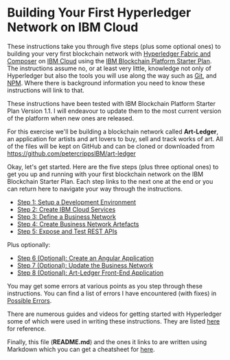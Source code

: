 # Building Your First Hyperledger Network on IBM Cloud
These instructions take you through five steps (plus some optional ones) to building your very first blockchain network with [Hyperledger Fabric and Composer](https://www.hyperledger.org) on [IBM Cloud](https://console.bluemix.net) using the [IBM Blockchain Platform Starter Plan](https://www.ibm.com/blogs/blockchain/2018/06/by-developers-for-developers-the-ibm-blockchain-platform-starter-plan/). The instructions assume no, or at least very little, knowledge not only of Hyperledger but also the tools you will use along the way such as [Git](https://git-scm.com), and [NPM](https://www.npmjs.com). Where there is background information you need to know these instructions will link to that.

These instructions have been tested with IBM Blockchain Platform Starter Plan Version 1.1. I will endeavour to update them to the most current version of the platform when new ones are released.

For this exercise we'll be building a blockchain network called **Art-Ledger**, an application for artists and art lovers to buy, sell and track works of art. All of the files will be kept on GitHub and can be cloned or downloaded from https://github.com/petercrippsIBM/art-ledger

Okay, let's get started. Here are the five steps (plus three optional ones) to get you up and running with your first blockchain network on the IBM Blockchain Starter Plan. Each step links to the next one at the end or you can return here to navigate your way through the instructions.

* [Step 1: Setup a Development Environment](docs/01%20Setup.md)
* [Step 2: Create IBM Cloud Services](docs/02%20Cloud%20Services.md)
* [Step 3: Define a Business Network](docs/03%20Business%20Network.md)
* [Step 4: Create Business Network Artefacts](docs/04%20Business%20Network%20Artefacts.md)
* [Step 5: Expose and Test REST APIs](docs/05%20REST%20APIs.md)

Plus optionally:

* [Step 6 (Optional): Create an Angular Application](docs/06%20Angular%20App.md)
* [Step 7 (Optional): Update the Business Network](docs/07%20Update%20Business%20Network.md)
* [Step 8 (Optional): Art-Ledger Front-End Application](docs/08%20Art-Ledger%20Front-End%20App.md)

You may get some errors at various points as you step through these instructions. You can find a list of errors I have encountered (with fixes) in [Possible Errors](docs/Possible%20Errors.md).

There are numerous guides and videos for getting started with Hyperledger some of which were used in writing these instructions. They are listed [here](docs/References.md) for reference.

Finally, this file (**README.md**) and the ones it links to are written using Markdown which you can get a cheatsheet for [here](https://github.com/adam-p/markdown-here/wiki/Markdown-Cheatsheet).
